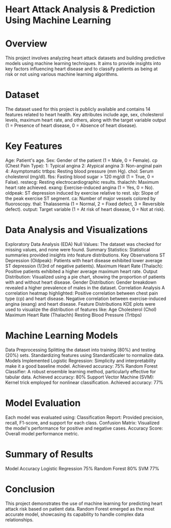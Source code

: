 # Heart Attack Analysis & Prediction Using Machine Learning
# Overview
This project involves analyzing heart attack datasets and building predictive models using machine learning techniques. It aims to provide insights into key factors influencing heart disease and to classify patients as being at risk or not using various machine learning algorithms.

# Dataset
The dataset used for this project is publicly available and contains 14 features related to heart health. Key attributes include age, sex, cholesterol levels, maximum heart rate, and others, along with the target variable output (1 = Presence of heart disease, 0 = Absence of heart disease).

# Key Features
Age: Patient's age.
Sex: Gender of the patient (1 = Male, 0 = Female).
cp (Chest Pain Type):
1: Typical angina
2: Atypical angina
3: Non-anginal pain
4: Asymptomatic
trtbps: Resting blood pressure (mm Hg).
chol: Serum cholesterol (mg/dl).
fbs: Fasting blood sugar > 120 mg/dl (1 = True, 0 = False).
restecg: Resting electrocardiographic results.
thalachh: Maximum heart rate achieved.
exang: Exercise-induced angina (1 = Yes, 0 = No).
oldpeak: ST depression induced by exercise relative to rest.
slp: Slope of the peak exercise ST segment.
ca: Number of major vessels colored by fluoroscopy.
thal: Thalassemia (1 = Normal, 2 = Fixed defect, 3 = Reversible defect).
output: Target variable (1 = At risk of heart disease, 0 = Not at risk).
# Data Analysis and Visualizations
Exploratory Data Analysis (EDA)
Null Values: The dataset was checked for missing values, and none were found.
Summary Statistics: Statistical summaries provided insights into feature distributions.
Key Observations
ST Depression (Oldpeak):
Patients with heart disease exhibited lower average ST depression (1/3rd of negative patients).
Maximum Heart Rate (Thalach):
Positive patients exhibited a higher average maximum heart rate.
Output Distribution:
Visualized using a pie chart, showing the proportion of patients with and without heart disease.
Gender Distribution:
Gender breakdown revealed a higher prevalence of males in the dataset.
Correlation Analysis
A correlation heatmap highlighted:
Positive correlation between chest pain type (cp) and heart disease.
Negative correlation between exercise-induced angina (exang) and heart disease.
Feature Distributions
KDE plots were used to visualize the distribution of features like:
Age
Cholesterol (Chol)
Maximum Heart Rate (Thalachh)
Resting Blood Pressure (Trtbps)
# Machine Learning Models
Data Preprocessing
Splitting the dataset into training (80%) and testing (20%) sets.
Standardizing features using StandardScaler to normalize data.
Models Implemented
Logistic Regression:
Simplicity and interpretability make it a good baseline model.
Achieved accuracy: 75%
Random Forest Classifier:
A robust ensemble learning method, particularly effective for tabular data.
Achieved accuracy: 80%
Support Vector Machine (SVM):
Kernel trick employed for nonlinear classification.
Achieved accuracy: 77%
# Model Evaluation
Each model was evaluated using:
Classification Report:
Provided precision, recall, F1-score, and support for each class.
Confusion Matrix:
Visualized the model's performance for positive and negative cases.
Accuracy Score:
Overall model performance metric.
# Summary of Results
Model	Accuracy
Logistic Regression	75%
Random Forest 80%
SVM	77%
# Conclusion
This project demonstrates the use of machine learning for predicting heart attack risk based on patient data. Random Forest emerged as the most accurate model, showcasing its capability to handle complex data relationships.
